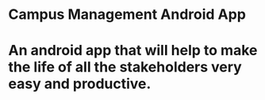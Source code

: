 # Campus Management Android App

# An android app that will help to make the life of all the stakeholders very easy and productive.
